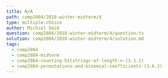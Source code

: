 ```yaml
---
title: N/A
path: comp2804/2018-winter-midterm/4
type: multiple-choice
author: Michiel Smid
question: comp2804/2018-winter-midterm/4/question.ts
solution: comp2804/2018-winter-midterm/4/solution.md
tags:
  - comp2804
  - comp2804-midterm
  - comp2804-counting-bitstrings-of-length-n-(3.1.1)
  - comp2804-permutations-and-binomial-coefficients-(3.6.2)
---
```

